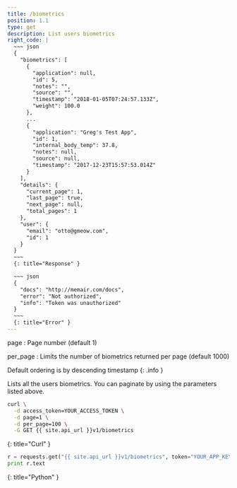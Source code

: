 ```yaml
---
title: /biometrics
position: 1.1
type: get
description: List users biometrics
right_code: |
  ~~~ json
  {
    "biometrics": [
      {
        "application": null,
        "id": 5,
        "notes": "",
        "source": "",
        "timestamp": "2018-01-05T07:24:57.133Z",
        "weight": 100.0
      },
      ...
      {
        "application": "Greg's Test App",
        "id": 1,
        "internal_body_temp": 37.8,
        "notes": null,
        "source": null,
        "timestamp": "2017-12-23T15:57:53.014Z"
      }
    ],
    "details": {
      "current_page": 1,
      "last_page": true,
      "next_page": null,
      "total_pages": 1
    },
    "user": {
      "email": "otto@gmeow.com",
      "id": 1
    }
  }
  ~~~
  {: title="Response" }

  ~~~ json
  {
    "docs": "http://memair.com/docs",
    "error": "Not authorized",
    "info": "Token was unauthorized"
  }
  ~~~
  {: title="Error" }
---
```

page
: Page number (default 1)

per_page
: Limits the number of biometrics returned per page (default 1000)

Default ordering is by descending timestamp
{: .info }

Lists all the users biometrics. You can paginate by using the parameters listed above.

~~~ bash
curl \
  -d access_token=YOUR_ACCESS_TOKEN \
  -d page=1 \
  -d per_page=100 \
  -G GET {{ site.api_url }}v1/biometrics
~~~
{: title="Curl" }

~~~ python
r = requests.get("{{ site.api_url }}v1/biometrics", token="YOUR_APP_KEY")
print r.text
~~~
{: title="Python" }
